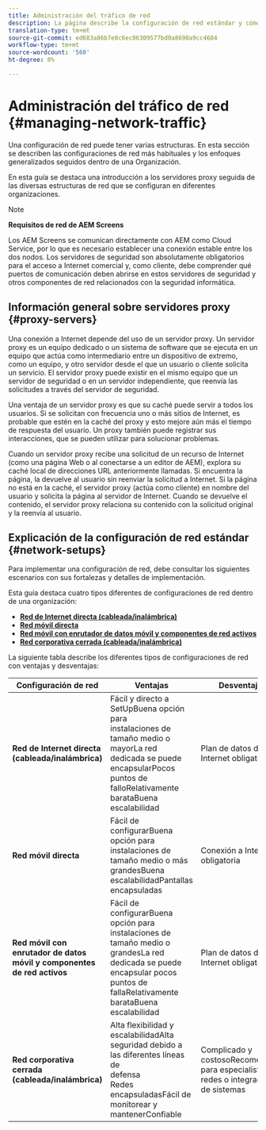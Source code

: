 ```yaml
---
title: Administración del tráfico de red
description: La página describe la configuración de red estándar y cómo administrar el tráfico de red.
translation-type: tm+mt
source-git-commit: ed683a86b7e8c6ec06309577bd0a8690a9cc4684
workflow-type: tm+mt
source-wordcount: '560'
ht-degree: 0%

---
```



# Administración del tráfico de red {#managing-network-traffic}

Una configuración de red puede tener varias estructuras. En esta sección se describen las configuraciones de red más habituales y los enfoques generalizados seguidos dentro de una Organización.

En esta guía se destaca una introducción a los servidores proxy seguida de las diversas estructuras de red que se configuran en diferentes organizaciones.

>[!NOTE]
>
>**Requisitos de red de AEM Screens**
>
>Los AEM Screens se comunican directamente con AEM como Cloud Service, por lo que es necesario establecer una conexión estable entre los dos nodos. Los servidores de seguridad son absolutamente obligatorios para el acceso a Internet comercial y, como cliente, debe comprender qué puertos de comunicación deben abrirse en estos servidores de seguridad y otros componentes de red relacionados con la seguridad informática.

## Información general sobre servidores proxy {#proxy-servers}

Una conexión a Internet depende del uso de un servidor proxy. Un servidor proxy es un equipo dedicado o un sistema de software que se ejecuta en un equipo que actúa como intermediario entre un dispositivo de extremo, como un equipo, y otro servidor desde el que un usuario o cliente solicita un servicio. El servidor proxy puede existir en el mismo equipo que un servidor de seguridad o en un servidor independiente, que reenvía las solicitudes a través del servidor de seguridad.

Una ventaja de un servidor proxy es que su caché puede servir a todos los usuarios. Si se solicitan con frecuencia uno o más sitios de Internet, es probable que estén en la caché del proxy y esto mejore aún más el tiempo de respuesta del usuario. Un proxy también puede registrar sus interacciones, que se pueden utilizar para solucionar problemas.

Cuando un servidor proxy recibe una solicitud de un recurso de Internet (como una página Web o al conectarse a un editor de AEM), explora su caché local de direcciones URL anteriormente llamadas. Si encuentra la página, la devuelve al usuario sin reenviar la solicitud a Internet. Si la página no está en la caché, el servidor proxy (actúa como cliente) en nombre del usuario y solicita la página al servidor de Internet. Cuando se devuelve el contenido, el servidor proxy relaciona su contenido con la solicitud original y la reenvía al usuario.

## Explicación de la configuración de red estándar {#network-setups}

Para implementar una configuración de red, debe consultar los siguientes escenarios con sus fortalezas y detalles de implementación.

Esta guía destaca cuatro tipos diferentes de configuraciones de red dentro de una organización:

* **[Red de Internet directa (cableada/inalámbrica)](/help/using/direct-internet-network.md)**
* **[Red móvil directa](/help/using/mobile-network.md)**
* **[Red móvil con enrutador de datos móvil y componentes de red activos](/help/using/mobile-network-router.md)**
* **[Red corporativa cerrada (cableada/inalámbrica)](/help/using/enclosed-corporate-network.md)**

La siguiente tabla describe los diferentes tipos de configuraciones de red con ventajas y desventajas:

| Configuración de red | Ventajas | Desventajas |
|--- |--- |--- |
| **Red de Internet directa (cableada/inalámbrica)** | Fácil y directo a<br>SetUpBuena opción para<br>instalaciones de tamaño medio o mayorLa red dedicada se puede<br>encapsularPocos puntos de<br>falloRelativamente<br>barataBuena escalabilidad | Plan de datos de Internet obligatorio |
| **Red móvil directa** | Fácil de<br>configurarBuena opción para<br>instalaciones de tamaño medio o más grandesBuena<br>escalabilidadPantallas encapsuladas | Conexión a Internet obligatoria |
| **Red móvil con enrutador de datos móvil y componentes de red activos** | Fácil de<br>configurarBuena opción para<br>instalaciones de tamaño medio o grandesLa red dedicada se puede<br>encapsular pocos puntos de<br>fallaRelativamente<br>barataBuena escalabilidad | Plan de datos de Internet obligatorio |
| **Red corporativa cerrada (cableada/inalámbrica)** | Alta flexibilidad y<br>escalabilidadAlta seguridad debido a las diferentes líneas de<br>defensa<br>Redes encapsuladasFácil de monitorear y<br>mantenerConfiable | Complicado y<br>costosoRecomendado para especialistas en redes o integradores de sistemas |
